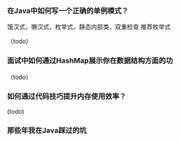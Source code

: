 ### 在Java中如何写一个正确的单例模式？

饿汉式，懒汉式，枚举式，静态内部类，双重检查
推荐枚举式

（todo）

### 面试中如何通过HashMap展示你在数据结构方面的功

（todo）

### 如何通过代码技巧提升内存使用效率？

(todo)

### 那些年我在Java踩过的坑


